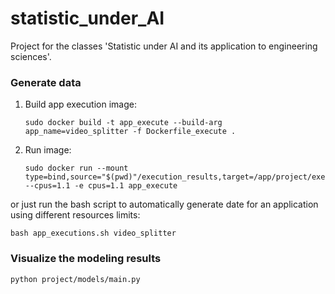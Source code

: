 # statistic_under_AI
Project for the classes 'Statistic under AI and its application to engineering sciences'.

### Generate data
1. Build app execution image:  
    ```
    sudo docker build -t app_execute --build-arg app_name=video_splitter -f Dockerfile_execute .
    ```
2. Run image:
    ```
   sudo docker run --mount type=bind,source="$(pwd)"/execution_results,target=/app/project/execution_results --cpus=1.1 -e cpus=1.1 app_execute
   ```  

or just run the bash script to automatically generate date for an application using different resources limits:
```
bash app_executions.sh video_splitter
```
### Visualize the modeling results
```
python project/models/main.py
```
